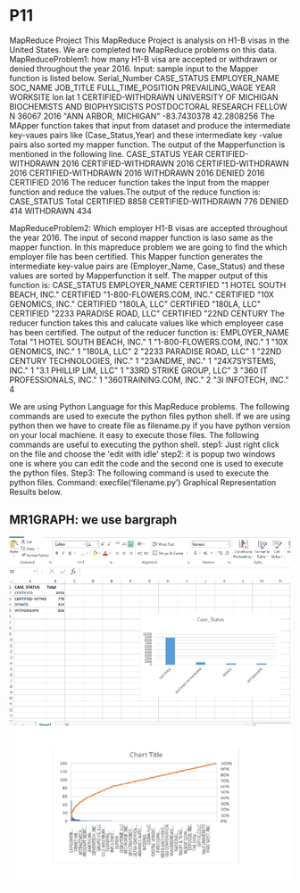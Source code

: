 # P11
MapReduce Project
This MapReduce Project is analysis on H1-B visas in the United States. We are completed two MapReduce problems on this data.
MapReduceProblem1: how many H1-B visa are accepted or withdrawn or denied throughout the year 2016.
Input: sample input to the Mapper function is listed below.
Serial_Number	CASE_STATUS	EMPLOYER_NAME	SOC_NAME	JOB_TITLE	FULL_TIME_POSITION	PREVAILING_WAGE	YEAR	WORKSITE	lon	lat
1	CERTIFIED-WITHDRAWN	UNIVERSITY OF MICHIGAN	BIOCHEMISTS AND BIOPHYSICISTS	POSTDOCTORAL RESEARCH FELLOW	N	36067	2016	"ANN ARBOR, MICHIGAN"	-83.7430378	42.2808256
The MApper function takes that input from dataset and produce the intermediate key-vaues pairs like (Case_Status,Year) and these intermediate key -value pairs also sorted my mapper function.
The output of the Mapperfunction is mentioned in the following line.
CASE_STATUS	YEAR
CERTIFIED-WITHDRAWN	2016
CERTIFIED-WITHDRAWN	2016
CERTIFIED-WITHDRAWN	2016
CERTIFIED-WITHDRAWN	2016
WITHDRAWN	2016
DENIED	2016
CERTIFIED	2016
The reducer function takes the Input from the mapper function and reduce the values.The output of the reduce function is:
CASE_STATUS	Total
CERTIFIED	8858
CERTIFIED-WITHDRAWN	776
DENIED	414
WITHDRAWN	434

MapReduceProblem2: Which employer H1-B visas are accepted throughout the year 2016.
The input of second mapper function is laso same as the mapper function. In this mapreduce problem we are going to find the which employer file has been certified. This Mapper function generates the intermediate key-value pairs are (Employer_Name, Case_Status) and these values are sorted by Mapperfunction it self.
The mapper output of this function is:
CASE_STATUS	EMPLOYER_NAME
CERTIFIED	"1 HOTEL SOUTH BEACH, INC."
CERTIFIED	"1-800-FLOWERS.COM, INC."
CERTIFIED	"10X GENOMICS, INC."
CERTIFIED	"180LA, LLC"
CERTIFIED	"180LA, LLC"
CERTIFIED	"2233 PARADISE ROAD, LLC"
CERTIFIED	"22ND CENTURY 
The reducer function takes this and calucate values like which employeer case has been certified. The output of the reducer function is:
EMPLOYER_NAME	Total
"1 HOTEL SOUTH BEACH, INC."	1
"1-800-FLOWERS.COM, INC."	1
"10X GENOMICS, INC."	1
"180LA, LLC"	2
"2233 PARADISE ROAD, LLC"	1
"22ND CENTURY TECHNOLOGIES, INC."	1
"23ANDME, INC."	1
"24X7SYSTEMS, INC."	1
"3.1 PHILLIP LIM, LLC"	1
"33RD STRIKE GROUP, LLC"	3
"360 IT PROFESSIONALS, INC."	1
"360TRAINING.COM, INC."	2
"3I INFOTECH, INC."	4

We are using Python Language for this MapReduce problems. The following commands are used to execute the python files python shell.
If we are using python then we have to create file as filename.py
if you have python version on your local machiene. it easy to execute those files.
The following commands are  useful to executing the python shell.
 step1: Just right click on the file and choose the 'edit with idle'
 step2: it is popup two windows 
 one is where you can edit the code and the second one is used to execute the python files.
Step3: The following command is used to execute the python files.
Command: execfile(‘filename.py’) 
Graphical Representation Results below.

MR1GRAPH: we use bargraph 
-----------------------------------------------------------------------------------
![Alt Map Reduce Problem 01](https://github.com/RaghavaChowdary/P11/blob/master/MAPREDUCE1.PNG?raw=true "MR1")
![Alt Map Reduce Problem 02](https://github.com/RaghavaChowdary/P11/blob/master/reduceroutput.png?raw=true "MR1")










